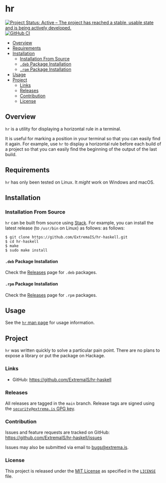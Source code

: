 # hr

[![Project Status: Active – The project has reached a stable, usable state and is being actively developed.](https://www.repostatus.org/badges/latest/active.svg)](https://www.repostatus.org/#active)
[![GitHub CI](https://github.com/ExtremaIS/hr-haskell/workflows/CI/badge.svg?branch=main)](https://github.com/ExtremaIS/hr-haskell/actions)

* [Overview](#overview)
* [Requirements](#requirements)
* [Installation](#installation)
    * [Installation From Source](#installation-from-source)
    * [`.deb` Package Installation](#deb-package-installation)
    * [`.rpm` Package Installation](#rpm-package-installation)
* [Usage](#usage)
* [Project](#project)
    * [Links](#links)
    * [Releases](#releases)
    * [Contribution](#contribution)
    * [License](#license)

## Overview

`hr` is a utility for displaying a horizontal rule in a terminal.

It is useful for marking a position in your terminal so that you can easily
find it again.  For example, use `hr` to display a horizontal rule before each
build of a project so that you can easily find the beginning of the output of
the last build.

## Requirements

`hr` has only been tested on Linux.  It *might* work on Windows and macOS.

## Installation

### Installation From Source

`hr` can be built from source using [Stack][].  For example, you can install
the latest release (to `/usr/bin` on Linux) as follows:
as follows:

```
$ git clone https://github.com/ExtremaIS/hr-haskell.git
$ cd hr-haskell
$ make
$ sudo make install
```

[Stack]: <https://www.haskellstack.org>

#### `.deb` Package Installation

Check the [Releases][] page for `.deb` packages.

#### `.rpm` Package Installation

Check the [Releases][] page for `.rpm` packages.

[Releases]: <https://github.com/ExtremaIS/literatex-haskell/releases>

## Usage

See the [`hr` man page](doc/hr.1.md) for usage information.

## Project

`hr` was written quickly to solve a particular pain point.  There are no plans
to expose a library or put the package on Hackage.

### Links

* GitHub: <https://github.com/ExtremaIS/hr-haskell>

### Releases

All releases are tagged in the `main` branch.  Release tags are signed using
the
[`security@extrema.is` GPG key](http://keys.gnupg.net/pks/lookup?op=vindex&fingerprint=on&search=0x1D484E4B4705FADF).

### Contribution

Issues and feature requests are tracked on GitHub:
<https://github.com/ExtremaIS/hr-haskell/issues>

Issues may also be submitted via email to <bugs@extrema.is>.

### License

This project is released under the
[MIT License](https://opensource.org/licenses/MIT) as specified in the
[`LICENSE`](LICENSE) file.
